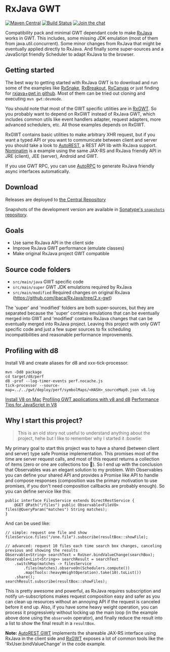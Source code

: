 # RxJava GWT

[![Maven Central][mavenbadge-svg]][mavenbadge]
[![Build Status][cibadge-svg]][cibadge]
[![Join the chat][chatbadge-svg]][chatbadge]

Compatibility pack and minimal GWT dependant code to make [RxJava](https://github.com/ReactiveX/RxJava) works in GWT.
This includes, some missing JDK emulation (most of them from java.util.concurrent). Some minor changes from RxJava
that might be eventually applied directly to RxJava. And finally some super-sources and a JavaScript friendly Scheduler
to adapt RxJava to the browser.

## Getting started

The best way to getting started with RxJava GWT is to download and run some of the examples like 
[RxSnake](https://github.com/ibaca/rxsnake-gwt), [RxBreakout](https://github.com/ibaca/rxbreakout-gwt), 
[RxCanvas](https://github.com/ibaca/rxcanvas-gwt) or just finding for 
[rxjava+gwt in github](https://github.com/search?utf8=%E2%9C%93&q=topic%3Arxjava+topic%3Agwt+&type=Repositories). 
Most of them can be tried out cloning and executing `mvn gwt:devmode`.                                    

You should note that most of the GWT specific utilities are in [RxGWT](https://github.com/intendia-oss/rxgwt). So you 
probably want to depend on RxGWT instead of RxJava GWT, which includes common utils like event handlers adapter, 
request adapters, more advanced schedulers, etc. All those examples depends on RxGWT.

RxGWT contains basic utilities to make arbitrary XHR request, but if you want a typed API or you want to communicate 
between client and server you should take a look to 
[AutoREST](https://github.com/intendia-oss/autorest), a REST API lib with RxJava support. 
[Nominatim](https://github.com/ibaca/autorest-nominatim-example) is a example using 
the same JAX-RS and RxJava friendly API in JRE (client), JEE (server), Android and GWT. 

If you use GWT RPC, you can use [AutoRPC](https://github.com/intendia-oss/autorpc-gwt) to generate RxJava friendly 
async interfaces automatically. 

## Download

Releases are deployed to [the Central Repository][releases]

Snapshots of the development version are available in [Sonatype's `snapshots` repository][snap].

 [releases]: https://search.maven.org/#search%7Cga%7C1%7Cg%3A%22com.intendia.gwt%22%20AND%20a%3A%22rxjava-gwt%22
 [snap]: https://oss.sonatype.org/content/repositories/snapshots/

## Goals

 * Use same RxJava API in the client side
 * Improve RxJava GWT performance (emulate classes)
 * Make original RxJava project GWT compatible
 
## Source code folders 

 * `src/main/java` GWT specific code
 * `src/main/super` GWT JDK emulations required by RxJava
 * `src/main/modified` Required changes on original RxJava (https://github.com/ibaca/RxJava/tree/2.x-gwt)
 
 The 'super' and 'modified' folders are both super-sources, but they are separated because the 'super' contains 
 emulations that can be eventually merged into GWT and 'modified' contains RxJava changes that can be eventually
 merged into RxJava project. Leaving this project with only GWT specific code and just a few super sources to 
 fix scheduling incompatibilities and reasonable performance improvements.   

## Profiling with d8

Install V8 and create aliases for d8 and xxx-tick-processor.

```
mvn -Dd8 package
cd target/d8/perf
d8 -prof --log-timer-events perf.nocache.js
tick-processor --source-map=../../gwt/deploy/perf/symbolMaps/<HASH>_sourceMap0.json v8.log
```

[Install V8 on Mac](https://gist.github.com/kevincennis)
[Profiling GWT applications with v8 and d8](http://blog.daniel-kurka.de/2014/01/profiling-gwt-applications-with-v8-and.html)
[Performance Tips for JavaScript in V8](http://www.html5rocks.com/en/tutorials/speed/v8/)

## Why I start this project?

>This is an old story not useful to understand anything about the project, hehe but I like to remember why I started 
it :bowtie:

My primary goal to start this project was to have a shared (between client and server) type safe Promise 
implementation. This promises most of the time are server request calls, and most of this request returns 
a collection of items (zero or one are collections too :grimacing:). So I end up with the conclusion that Observables 
was an elegant solution to my problem. With Observables you can define your shared API and provides a Promise like API 
to handle and compose responses (composition was the primary motivation to use promises, if you don't need composition 
callbacks are probably enough). So you can define service like this:  
```
public interface FilesService extends DirectRestService {
    @GET @Path("/files") public Observable<FileVO> files(@QueryParam("matches") String matches);
}
```
And can be used like:
```
// simple: request one file and show
filesService.files("/one.file").subscribe(resultBox::showFile);

// advanced: request 10 files each time search box changes, canceling previous and showing the results
Observable<String> searchText = RxUser.bindValueChange(searchBox);
Observable<List<String>> searchResult = searchText
    .switchMap(matches -> filesService
        .files(matches).observeOn(Schedulers.compute())
        .map(Tools::heavyWeightOperation).take(10).toList())
    .share();
searchResult.subscribe(resultBox::showFiles);    
```
This is pretty awesome and powerful, as RxJava requires subscription and notify un-subscriptions makes request 
composition easy and safer as you can clean up resources without an annoying API if the request is canceled before
it end up. Also, if you have some heavy weight operation, you can process it progressively without locking up the 
main loop (in the example above done using the `observeOn` operator), and finally reduce the result into a list to 
show the final result in a `resultBox`. 

**Note:** [AutoREST GWT](https://github.com/intendia-oss/autorest) implements 
the shareable JAX-RS interface using RxJava in the client side and [RxGWT](https://github.com/intendia-oss/rxgwt)
exposes a lot of common tools like the 'RxUser.bindValueChange' in the code example. 


 [mavenbadge]: https://maven-badges.herokuapp.com/maven-central/com.intendia.gwt/rxjava-gwt
 [mavenbadge-svg]: https://maven-badges.herokuapp.com/maven-central/com.intendia.gwt/rxjava-gwt/badge.svg
 [cibadge]: https://travis-ci.org/intendia-oss/rxjava-gwt
 [cibadge-svg]: https://travis-ci.org/intendia-oss/rxjava-gwt.svg
 [chatbadge]: https://gitter.im/intendia-oss/rxjava-gwt?utm_source=badge&utm_medium=badge&utm_campaign=pr-badge&utm_content=badge
 [chatbadge-svg]: https://badges.gitter.im/intendia-oss/rxjava-gwt.svg
